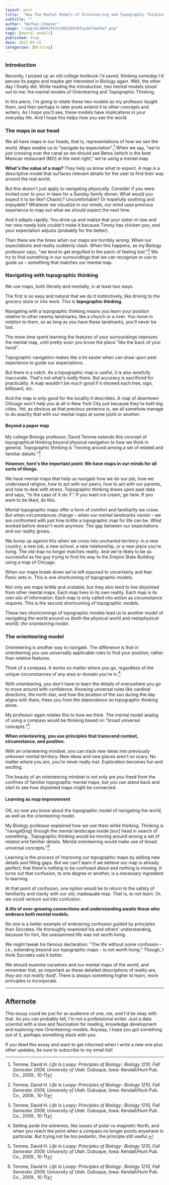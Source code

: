 ```yaml
---
layout: post
title:  "How The Mental Models of Orienteering and Topographic Thinking Can Help Us Understand The World"
subtitle: ""
author: "Nathan Cheever"
image: "/img/dc28043fb7e19052b5f8facb674e04af.png"
tags: [mental models]
published: true
date: 2022-09-15
categories: [Writing]
---
```


### Introduction
Recently, I picked up an old college textbook I'd saved, thinking someday I'd peruse its pages and maybe get interested in Biology again. Well, the other day I finally did. While reading the introduction, two mental models stood out to me: the mental models of Orienteering and Topographic Thinking.

In this piece, I'm going to relate these two models as my professor taught them, and then perhaps in later posts extend it to other concepts and writers. As I hope you'll see, these models have implications in your everyday life. And I hope this helps how you see the world.

### The maps in our head
We all have maps in our heads, that is, representations of how we see the world. Maps enable us to "navigate by expectation".[^1] When we say, "we're just crossing over the canal so we should see Betos (which is the best Mexican restaurant IMO) at the next right," we're using a mental map. 

**What's the value of a map?** They help us know what to expect. A map is a descriptive model that surfaces relevant details for the user to find their way around the real world.

But this doesn't just apply to navigating physically. Consider if you were invited over to your in-laws for a Sunday family dinner. What would you expect it to be like? Chaotic? Uncomfortable? Or hopefully soothing and enjoyable? Whatever we visualize in our minds, our mind uses previous experience to map out what we should expect the next time. 

And it adapts rapidly. You drive up and realize that your sister-in-law and her nine rowdy kids couldn't make it because Timmy has chicken pox, and your expectation adjusts (probably for the better).

Then there are the times when our maps are horribly wrong. When our expectations and reality suddenly clash. When this happens, as my Biology professor says, "we tend to get engulfed in the panic of feeling lost."[^1] We try to find something in our surroundings that we can recognize or use to guide us – something that matches our mental map.

### Navigating with topographic thinking

We use maps, both literally and mentally, in at least two ways.

The first is so easy and natural that we do it instinctively, like driving to the grocery store or into work. This is **topographic thinking**.  

Navigating with a topographic thinking means you learn your position relative to other nearby landmarks, like a church or a river. You move in _relation_ to them, so as long as you have these landmarks, you'll never be lost. 

The more time spent learning the features of your surroundings improves the mental map, until pretty soon you know the place "like the back of your hand".

Topographic navigation makes like a lot easier when can draw upon past experience to guide our expectations. 

But there is a catch. 
As a topographic map is useful, it is also woefully inaccurate.
That's not what's _really_ there. 
But accuracy is sacrificed for practicality.
A map wouldn't be much good if it showed each tree, sign, billboard, etc.

And the map is only good for the locality it describes. A map of downtown Chicago won't help you at all in New York City just because they're both big cities. Yet, as obvious as that previous sentence is, we all somehow manage to do exactly that with our mental maps at some point or another.

####  Beyond a paper map

My college Biology professor, David Temme extends this concept of topographical thinking beyond physical navigation to how we think in general. Topographic thinking is "moving around among a set of related and familiar details."[^1]

**However, here's the important point: We have maps in our minds for all sorts of things.**

We have mental maps that help us navigate how we do our job, how we understand religion, how to act with our peers, how to act with our parents, and how to deal with stress. Topographic thinking draws upon past data and says, "In the case of X do Y." If you want ice cream, go here. If you want to be liked, do this.

Mental topographic maps offer a form of comfort and familiarity we crave. 
But when circumstances change – when our mental landmarks vanish – we are confronted with just how brittle a topographic map for life can be. What worked before doesn't work anymore. The gap between our expectations and our reality grows.

We bump up against this when we cross into uncharted territory: in a new country, a new job, a new school, a new relationship, or a new place you're living. The old map no longer matches reality. And we're likely to be as successful as the guy trying to find his way to the Empire State Building using a map of Chicago.

When our maps break down we're left exposed to uncertainty and fear. Panic sets in. This is one shortcoming of topographic models.

Not only are maps brittle and unstable, but they also tend to live disjointed from other mental maps. Each map lives in its own reality. Each map is its own silo of information. Each map is only called into action as circumstance requires. This is the second shortcoming of topographic models.

These two shortcomings of topographic models lead us to another model of navigating the world around us (both the physical world and metaphysical world): _the orienteering model_.


### The orienteering model

Orienteering is another way to navigate. The difference is that in orienteering you use universally applicable rules to find your position, rather than relative features.

Think of a compass. It works no matter where you go, regardless of the unique circumstances of any area or domain you're in.[^2]

With orienteering, you don't have to learn the details of everywhere you go to move around with confidence. Knowing universal rules like cardinal directions, the north star, and how the position of the sun during the day aligns with them, frees you from the dependence on topographic thinking alone.

My professor again relates this to how we think. The mental model analog of using a compass would be thinking based on "broad universal concepts."[^1]

**When orienteering, you use principles that transcend context, circumstance, and position.**

With an orienteering mindset, you can track new ideas into previously unknown mental territory. New ideas and new places aren't so scary. 
No matter where you are, you're never really lost. Exploration becomes fun and exciting.

The beauty of an orienteering mindset is not only are you freed from the confines of familiar topographic mental maps, but you can stand back and start to see how disjointed maps might be connected.

#### Learning as map improvement
OK, so now you know about the topographic model of navigating the world, as well as the orienteering model.  

My Biology professor explained how we use them while thinking. Thinking is "navigat[ing] through the mental landscape inside [our] head in search of something...Topographic thinking would be moving around among a set of related and familiar details. Mental orienteering would make use of broad universal concepts."[^1] 

Learning is the process of improving our topographic maps by adding new details and filling gaps. But we can't learn if we believe our map is already perfect; that there's nothing to be confused about and nothing is missing. It turns out that confusion, to one degree or another, is a necessary ingredient to learning.

At that point of confusion, one option would be to return to the safety of familiarity and clarity with our old, inadequate map. That is, to not learn. Or, we could venture out into confusion. 

**A life of ever-growing connections and understanding awaits those who embrace both mental models.** 

No one is a better example of embracing confusion guided by principles than Socrates. He thoroughly examined his and others' understanding, because for him, the unexamined life was not worth living.  

We might tweak his famous declaration: "The life without some confusion – i.e., extending beyond our topographic maps – is not worth living." Though, I think Socrates said it better. 

We should examine ourselves and our mental maps of the world, and remember that, as important as these detailed descriptions of reality are, _they are not reality itself_. There is always something higher to learn, more principles to incorporate. 

---- 

## Afternote

This essay could be just for an audience of one, me, and I'd be okay with that. As you can probably tell, I'm not a professional writer. Just a data scientist with a love and fascination for reading, knowledge development and exploring new Orienteering-models. Anyway, I hope you got something out of it, perhaps something stuck with you.

If you liked this essay and want to get informed when I write a new one plus other updates, be sure to subscribe to my email list!



[^1]:	Temme, David H. _Life Is Loopy: Principles of Biology : Biology 1210, Fall Semester 2009, University of Utah_. Dubuque, Iowa: Kendall/Hunt Pub. Co., 2009., 10-11

[^2]: Setting aside the extremes, like issues of polar vs magnetic North, and when you reach the point when a compass no longer points anywhere in particular. But trying not be too pedantic, the principle still useful.